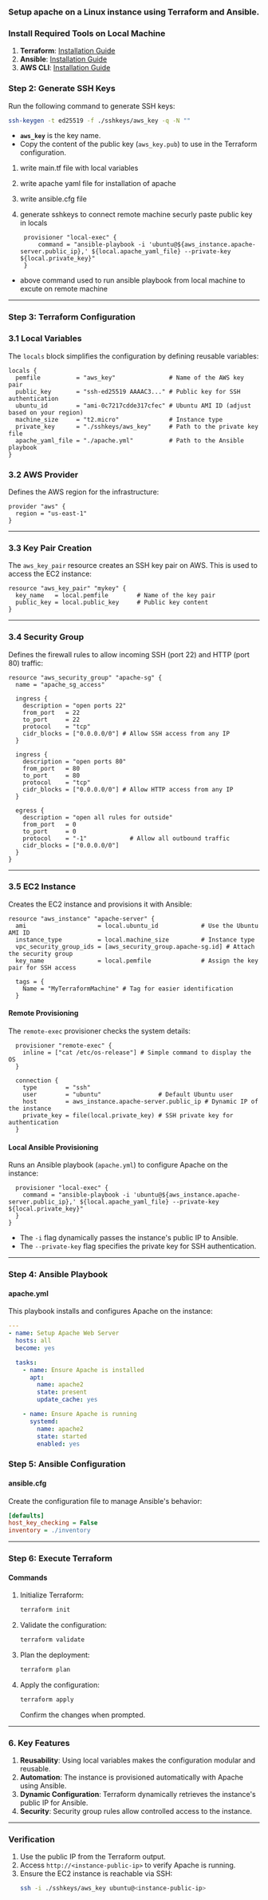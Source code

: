 ### Setup apache on a Linux instance using Terraform and Ansible.
### Install Required Tools on **Local Machine**
1. **Terraform**: [Installation Guide](https://developer.hashicorp.com/terraform/tutorials/aws-get-started/install-cli)
2. **Ansible**: [Installation Guide](https://docs.ansible.com/ansible/latest/installation_guide/intro_installation.html)
3. **AWS CLI**: [Installation Guide](https://docs.aws.amazon.com/cli/latest/userguide/install-cliv2.html)

### **Step 2: Generate SSH Keys**
Run the following command to generate SSH keys:
```bash
ssh-keygen -t ed25519 -f ./sshkeys/aws_key -q -N ""
```
- **`aws_key`** is the key name. 
- Copy the content of the public key (`aws_key.pub`) to use in the Terraform configuration.


1. write main.tf file with local variables 
2. write apache yaml file for installation of apache
3. write ansible.cfg file 
4. generate sshkeys to connect remote machine securly paste public key in locals

        provisioner "local-exec" {
            command = "ansible-playbook -i 'ubuntu@${aws_instance.apache-server.public_ip},' ${local.apache_yaml_file} --private-key ${local.private_key}"
        }

 - above command used to run ansible playbook from local machine to excute on remote machine 


---
### **Step 3: Terraform Configuration**
### **3.1 Local Variables**
The `locals` block simplifies the configuration by defining reusable variables:
```hcl
locals {
  pemfile          = "aws_key"               # Name of the AWS key pair
  public_key       = "ssh-ed25519 AAAAC3..." # Public key for SSH authentication
  ubuntu_id        = "ami-0c7217cdde317cfec" # Ubuntu AMI ID (adjust based on your region)
  machine_size     = "t2.micro"              # Instance type
  private_key      = "./sshkeys/aws_key"     # Path to the private key file
  apache_yaml_file = "./apache.yml"          # Path to the Ansible playbook
}
```

### **3.2 AWS Provider**
Defines the AWS region for the infrastructure:
```hcl
provider "aws" {
  region = "us-east-1"
}
```

---

### **3.3 Key Pair Creation**
The `aws_key_pair` resource creates an SSH key pair on AWS. This is used to access the EC2 instance:
```hcl
resource "aws_key_pair" "mykey" {
  key_name   = local.pemfile        # Name of the key pair
  public_key = local.public_key     # Public key content
}
```

---

### **3.4 Security Group**
Defines the firewall rules to allow incoming SSH (port 22) and HTTP (port 80) traffic:
```hcl
resource "aws_security_group" "apache-sg" {
  name = "apache_sg_access"

  ingress {
    description = "open ports 22"
    from_port   = 22
    to_port     = 22
    protocol    = "tcp"
    cidr_blocks = ["0.0.0.0/0"] # Allow SSH access from any IP
  }

  ingress {
    description = "open ports 80"
    from_port   = 80
    to_port     = 80
    protocol    = "tcp"
    cidr_blocks = ["0.0.0.0/0"] # Allow HTTP access from any IP
  }

  egress {
    description = "open all rules for outside"
    from_port   = 0
    to_port     = 0
    protocol    = "-1"            # Allow all outbound traffic
    cidr_blocks = ["0.0.0.0/0"]
  }
}
```

---

### **3.5 EC2 Instance**
Creates the EC2 instance and provisions it with Ansible:
```hcl
resource "aws_instance" "apache-server" {
  ami                    = local.ubuntu_id            # Use the Ubuntu AMI ID
  instance_type          = local.machine_size         # Instance type
  vpc_security_group_ids = [aws_security_group.apache-sg.id] # Attach the security group
  key_name               = local.pemfile              # Assign the key pair for SSH access

  tags = {
    Name = "MyTerraformMachine" # Tag for easier identification
  }
```

#### **Remote Provisioning**
The `remote-exec` provisioner checks the system details:
```hcl
  provisioner "remote-exec" {
    inline = ["cat /etc/os-release"] # Simple command to display the OS
  }

  connection {
    type        = "ssh"
    user        = "ubuntu"                # Default Ubuntu user
    host        = aws_instance.apache-server.public_ip # Dynamic IP of the instance
    private_key = file(local.private_key) # SSH private key for authentication
  }
```

#### **Local Ansible Provisioning**
Runs an Ansible playbook (`apache.yml`) to configure Apache on the instance:
```hcl
  provisioner "local-exec" {
    command = "ansible-playbook -i 'ubuntu@${aws_instance.apache-server.public_ip},' ${local.apache_yaml_file} --private-key ${local.private_key}"
  }
}
```
- The `-i` flag dynamically passes the instance's public IP to Ansible.
- The `--private-key` flag specifies the private key for SSH authentication.

---
### **Step 4: Ansible Playbook**

#### **apache.yml**
This playbook installs and configures Apache on the instance:
```yaml
---
- name: Setup Apache Web Server
  hosts: all
  become: yes

  tasks:
    - name: Ensure Apache is installed
      apt:
        name: apache2
        state: present
        update_cache: yes

    - name: Ensure Apache is running
      systemd:
        name: apache2
        state: started
        enabled: yes
```

### **Step 5: Ansible Configuration**

#### **ansible.cfg**
Create the configuration file to manage Ansible's behavior:
```ini
[defaults]
host_key_checking = False
inventory = ./inventory
```

---
### **Step 6: Execute Terraform**

#### **Commands**
1. Initialize Terraform:
   ```bash
   terraform init
   ```
2. Validate the configuration:
   ```bash
   terraform validate
   ```
3. Plan the deployment:
   ```bash
   terraform plan
   ```
4. Apply the configuration:
   ```bash
   terraform apply
   ```
   Confirm the changes when prompted.

---


### **6. Key Features**
1. **Reusability**: Using local variables makes the configuration modular and reusable.
2. **Automation**: The instance is provisioned automatically with Apache using Ansible.
3. **Dynamic Configuration**: Terraform dynamically retrieves the instance's public IP for Ansible.
4. **Security**: Security group rules allow controlled access to the instance.

---

### **Verification**
1. Use the public IP from the Terraform output.
2. Access `http://<instance-public-ip>` to verify Apache is running.
3. Ensure the EC2 instance is reachable via SSH:
   ```bash
   ssh -i ./sshkeys/aws_key ubuntu@<instance-public-ip>
   ```
